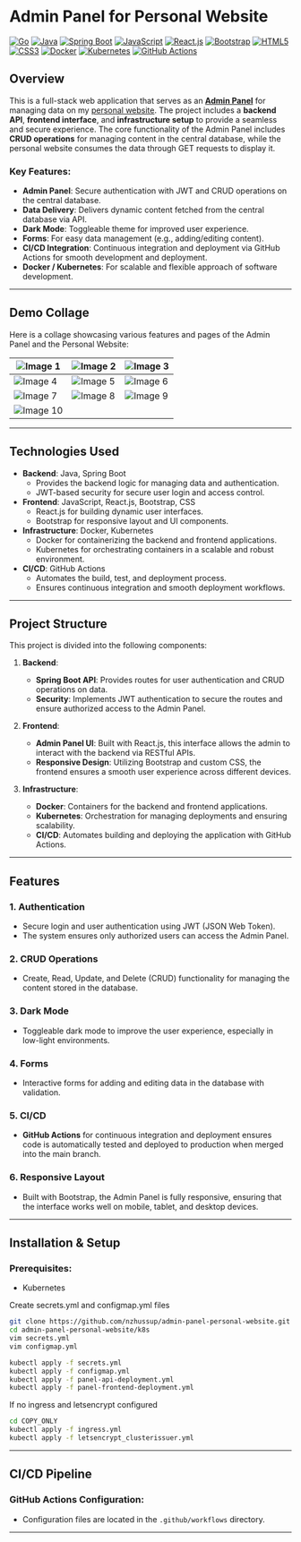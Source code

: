 # Admin Panel for Personal Website

[![Go](https://img.shields.io/badge/Go-00ADD8?style=for-the-badge&logo=go&logoColor=white)](https://go.dev)
[![Java](https://img.shields.io/badge/Java-007396?style=for-the-badge&logo=java&logoColor=white)](https://www.java.com)
[![Spring Boot](https://img.shields.io/badge/Spring%20Boot-6DB33F?style=for-the-badge&logo=springboot&logoColor=white)](https://spring.io/projects/spring-boot)
[![JavaScript](https://img.shields.io/badge/JavaScript-F7DF1E?style=for-the-badge&logo=javascript&logoColor=black)](https://developer.mozilla.org/en-US/docs/Web/JavaScript)
[![React.js](https://img.shields.io/badge/React.js-61DAFB?style=for-the-badge&logo=react&logoColor=white)](https://reactjs.org)
[![Bootstrap](https://img.shields.io/badge/Bootstrap-7952B3?style=for-the-badge&logo=bootstrap&logoColor=white)](https://getbootstrap.com)
[![HTML5](https://img.shields.io/badge/HTML5-E34F26?style=for-the-badge&logo=html5&logoColor=white)](https://developer.mozilla.org/en-US/docs/Web/HTML)
[![CSS3](https://img.shields.io/badge/CSS3-1572B6?style=for-the-badge&logo=css3&logoColor=white)](https://developer.mozilla.org/en-US/docs/Web/CSS)
[![Docker](https://img.shields.io/badge/Docker-2496ED?style=for-the-badge&logo=docker&logoColor=white)](https://www.docker.com)
[![Kubernetes](https://img.shields.io/badge/Kubernetes-326CE5?style=for-the-badge&logo=kubernetes&logoColor=white)](https://kubernetes.io)
[![GitHub Actions](https://img.shields.io/badge/GitHub%20Actions-2088FF?style=for-the-badge&logo=github-actions&logoColor=white)](https://github.com/features/actions)


## Overview

This is a full-stack web application that serves as an [**Admin Panel**](https://admin.nzhussup.com) for managing data on my [personal website](https://nzhussup.com). The project includes a **backend API**, **frontend interface**, and **infrastructure setup** to provide a seamless and secure experience. The core functionality of the Admin Panel includes **CRUD operations** for managing content in the central database, while the personal website consumes the data through GET requests to display it.

### Key Features:
- **Admin Panel**: Secure authentication with JWT and CRUD operations on the central database.
- **Data Delivery**: Delivers dynamic content fetched from the central database via API.
- **Dark Mode**: Toggleable theme for improved user experience.
- **Forms**: For easy data management (e.g., adding/editing content).
- **CI/CD Integration**: Continuous integration and deployment via GitHub Actions for smooth development and deployment.
- **Docker / Kubernetes**: For scalable and flexible approach of software development.

---

## Demo Collage

Here is a collage showcasing various features and pages of the Admin Panel and the Personal Website:

| ![Image 1](https://api.nzhussup.com/v1/album/2267ab33-35a7-4f3a-95ce-d18b0d826a28/004d5267-2fb9-40ba-a760-e42542fbee34.png)  | ![Image 2](https://api.nzhussup.com/v1/album/2267ab33-35a7-4f3a-95ce-d18b0d826a28/0d23c36f-aecf-47f2-b01d-35ae2b74a7f6.png) | ![Image 3](https://api.nzhussup.com/v1/album/2267ab33-35a7-4f3a-95ce-d18b0d826a28/109e3463-9dc3-45ea-adf2-a64f51be3fb1.png) |
| -------------------------------------------------------------------------------------------------------------------------------- | ------------------------------------------------------------------------------------------------------------------------------- | ------------------------------------------------------------------------------------------------------------------------------- |
| ![Image 4](https://api.nzhussup.com/v1/album/2267ab33-35a7-4f3a-95ce-d18b0d826a28/5b586072-5377-4993-a759-9e8eaa434fa8.png)  | ![Image 5](https://api.nzhussup.com/v1/album/2267ab33-35a7-4f3a-95ce-d18b0d826a28/63e90e2b-8994-4387-a1bb-2467952084b1.png) | ![Image 6](https://api.nzhussup.com/v1/album/2267ab33-35a7-4f3a-95ce-d18b0d826a28/8623aafd-e6dd-4bb7-9d06-dbd01af9e9d7.png) |
| ![Image 7](https://api.nzhussup.com/v1/album/2267ab33-35a7-4f3a-95ce-d18b0d826a28/9524d151-e091-44eb-81da-91a14bb0cf1a.png)  | ![Image 8](https://api.nzhussup.com/v1/album/2267ab33-35a7-4f3a-95ce-d18b0d826a28/a59990d3-17cc-4f25-91b3-ebee09976cd3.png) | ![Image 9](https://api.nzhussup.com/v1/album/2267ab33-35a7-4f3a-95ce-d18b0d826a28/f4d27bc2-d4d8-47a3-9c5b-4e83c54b3670.png) |
| ![Image 10](https://api.nzhussup.com/v1/album/2267ab33-35a7-4f3a-95ce-d18b0d826a28/ff901dd8-181a-4581-9007-ca90fa7fbf1a.png) |                                                                                                                                 |                                                                                                                                 |

---

## Technologies Used

- **Backend**: Java, Spring Boot
  - Provides the backend logic for managing data and authentication.
  - JWT-based security for secure user login and access control.
- **Frontend**: JavaScript, React.js, Bootstrap, CSS
  - React.js for building dynamic user interfaces.
  - Bootstrap for responsive layout and UI components.
- **Infrastructure**: Docker, Kubernetes
  - Docker for containerizing the backend and frontend applications.
  - Kubernetes for orchestrating containers in a scalable and robust environment.
- **CI/CD**: GitHub Actions
  - Automates the build, test, and deployment process.
  - Ensures continuous integration and smooth deployment workflows.

---

## Project Structure

This project is divided into the following components:

1. **Backend**:
   - **Spring Boot API**: Provides routes for user authentication and CRUD operations on data.
   - **Security**: Implements JWT authentication to secure the routes and ensure authorized access to the Admin Panel.
  
2. **Frontend**:
   - **Admin Panel UI**: Built with React.js, this interface allows the admin to interact with the backend via RESTful APIs.
   - **Responsive Design**: Utilizing Bootstrap and custom CSS, the frontend ensures a smooth user experience across different devices.
  
3. **Infrastructure**:
   - **Docker**: Containers for the backend and frontend applications.
   - **Kubernetes**: Orchestration for managing deployments and ensuring scalability.
   - **CI/CD**: Automates building and deploying the application with GitHub Actions.

---

## Features

### 1. **Authentication**
- Secure login and user authentication using JWT (JSON Web Token).
- The system ensures only authorized users can access the Admin Panel.

### 2. **CRUD Operations**
- Create, Read, Update, and Delete (CRUD) functionality for managing the content stored in the database.

### 3. **Dark Mode**
- Toggleable dark mode to improve the user experience, especially in low-light environments.

### 4. **Forms**
- Interactive forms for adding and editing data in the database with validation.

### 5. **CI/CD**
- **GitHub Actions** for continuous integration and deployment ensures code is automatically tested and deployed to production when merged into the main branch.

### 6. **Responsive Layout**
- Built with Bootstrap, the Admin Panel is fully responsive, ensuring that the interface works well on mobile, tablet, and desktop devices.

---

## Installation & Setup

### Prerequisites:
- Kubernetes

Create secrets.yml and configmap.yml files
  
``` bash
git clone https://github.com/nzhussup/admin-panel-personal-website.git
cd admin-panel-personal-website/k8s
vim secrets.yml
vim configmap.yml
```

```bash
kubectl apply -f secrets.yml
kubectl apply -f configmap.yml
kubectl apply -f panel-api-deployment.yml
kubectl apply -f panel-frontend-deployment.yml
```

If no ingress and letsencrypt configured

```bash
cd COPY_ONLY
kubectl apply -f ingress.yml
kubectl apply -f letsencrypt_clusterissuer.yml
```

---

## CI/CD Pipeline

### GitHub Actions Configuration:
- Configuration files are located in the `.github/workflows` directory.
  
---

